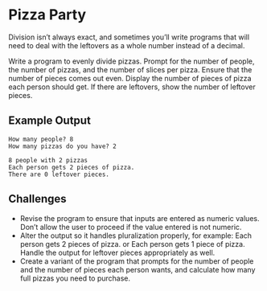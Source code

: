 # Pizza Party

Division isn’t always exact, and sometimes you’ll write
programs that will need to deal with the leftovers as a whole
number instead of a decimal.

Write a program to evenly divide pizzas. Prompt for the
number of people, the number of pizzas, and the number of
slices per pizza. Ensure that the number of pieces comes out
even. Display the number of pieces of pizza each person
should get. If there are leftovers, show the number of leftover
pieces.


## Example Output

```
How many people? 8
How many pizzas do you have? 2

8 people with 2 pizzas
Each person gets 2 pieces of pizza.
There are 0 leftover pieces.
```

## Challenges

- Revise the program to ensure that inputs are entered as numeric values. Don’t allow the user to proceed if the value entered is not numeric.
- Alter the output so it handles pluralization properly,
    for example:
        Each person gets 2 pieces of pizza.
    or
        Each person gets 1 piece of pizza.
    Handle the output for leftover pieces appropriately as well.
- Create a variant of the program that prompts for the number of people and the number of pieces each person
wants, and calculate how many full pizzas you need to purchase.
